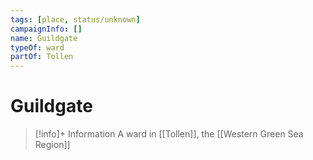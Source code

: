```yaml
---
tags: [place, status/unknown]
campaignInfo: []
name: Guildgate
typeOf: ward
partOf: Tollen
---
```

# Guildgate
>[!info]+ Information
> A ward in [[Tollen]], the [[Western Green Sea Region]]
